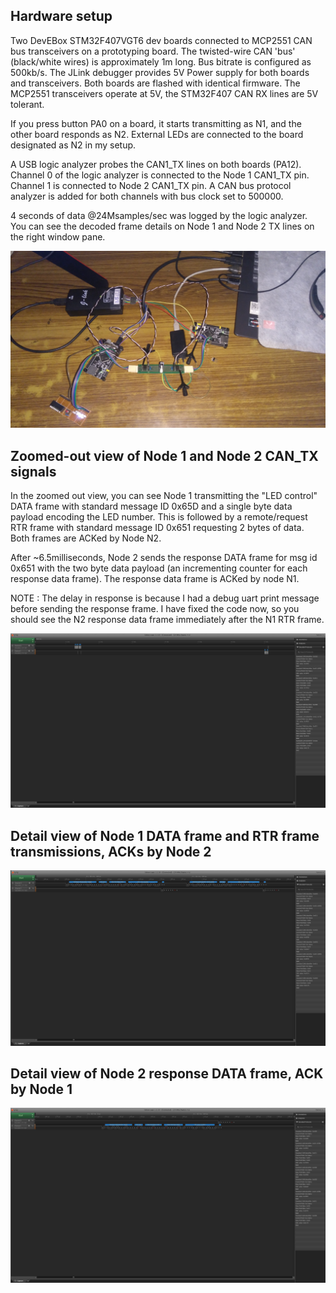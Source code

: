 ## Hardware setup

Two DevEBox STM32F407VGT6 dev boards connected to MCP2551 CAN bus transceivers on a prototyping board. 
The twisted-wire CAN 'bus' (black/white wires) is approximately 1m long. Bus bitrate is configured as 500kb/s. 
The JLink debugger provides 5V Power supply for both boards and transceivers. Both boards are flashed
with identical firmware. The MCP2551 transceivers operate at 5V, the STM32F407 CAN RX lines are 5V tolerant.

If you press button PA0
on a board, it starts transmitting as N1, and the other board responds as N2. External LEDs are connected to
the board designated as N2 in my setup.

A USB logic analyzer probes the CAN1_TX lines on both boards (PA12).
Channel 0 of the logic analyzer is connected to the Node 1 CAN1_TX pin. Channel 1 is connected to 
Node 2 CAN1_TX pin. A CAN bus protocol analyzer is added for both channels  with bus clock
set to 500000. 

4 seconds of data @24Msamples/sec was logged by the logic analyzer. You can see the decoded frame details on Node 1 and Node 2 TX lines on the right window pane.

<img src="hardware_setup.jpg"/>

## Zoomed-out view of Node 1 and Node 2 CAN_TX signals

In the zoomed out view, you can see Node 1 transmitting the "LED control" DATA frame with standard message
ID 0x65D and a single byte data payload encoding the LED number. This is followed by a remote/request RTR frame with standard message ID 0x651 requesting 2 bytes of data. Both frames are ACKed by Node N2.

After ~6.5milliseconds, Node 2 sends the response DATA frame for msg id 0x651 with
the two byte data payload (an incrementing counter for each response data frame). The response
data frame is ACKed by node N1. 

NOTE : The delay in response is because I had a debug uart print message before sending the response
frame. I have fixed the code now, so you should see the N2 response data frame immediately after the
N1 RTR frame.

<img src="birds_eye_view .jpg"/>

## Detail view of Node 1 DATA frame and RTR frame transmissions, ACKs by Node 2

<img src="node1_ledmsg_dataframe_and_remote_frame.jpg"/>


## Detail view of Node 2 response DATA frame, ACK by Node 1

<img src="node2_remote_response .jpg"/>


